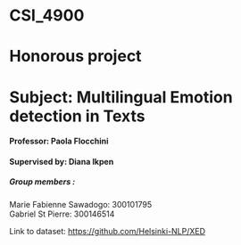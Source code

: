 # CSI_4900
# Honorous project
# Subject: Multilingual Emotion detection in Texts
#### Professor: Paola Flocchini
#### Supervised by: Diana Ikpen

##### Group members : 
 Marie Fabienne Sawadogo: 300101795 <br>
 Gabriel St Pierre: 300146514<br>
 
 Link to dataset: https://github.com/Helsinki-NLP/XED

